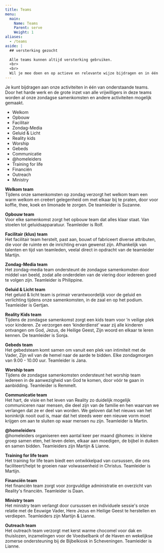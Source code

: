 ```yaml
---
title: Teams
menu:
  main:
    Name: Teams
    Parent: serve
    Weight: 1
aliases:
  - /teams
aside: |
  ## versterking gezocht
  
  Alle teams kunnen altijd versterking gebruiken.
  <br>
  <br>
  Wil je mee doen en op actieve en relevante wijze bijdragen en in één van de teams, laat het persoonlijk weten aan de teamleider of neem contact op via [contact@realityscheveningen.nl](mailto:contact@realityscheveningen.nl).
---
```


Je kunt bijdragen aan onze activiteiten in één van onderstaande teams. Door het harde werk en de grote inzet van alle vrijwilligers in deze teams worden al onze zondagse samenkomsten en andere activiteiten mogelijk gemaakt.

* Welkom
* Opbouw
* Facilitair
* Zondag-Media
* Geluid & Licht
* Reality kids
* Worship
* Gebeds
* Communicatie
* @homeleiders
* Training for life
* Financiën
* Outreach
* Ministry

**Welkom team**  
Tijdens onze samenkomsten op zondag verzorgt het welkom team een warm welkom en creëert gelegenheid om met elkaar bij te praten, door voor koffie, thee, koek en limonade te zorgen. De teamleider is Suzanne.

**Opbouw team**  
Voor elke samenkomst zorgt het opbouw team dat alles klaar staat. Van stoelen tot geluidsapparatuur. Teamleider is Rolf.

**Facilitair (klus) team**  
Het facilitair team herstelt, past aan, bouwt of fabriceert diverse attributen, die voor de ruimte en de inrichting ervan gewenst zijn. Afhankelijk van talenten en tijd van teamleden, veelal direct in opdracht van de teamleider Martijn.

**Zondag-Media team**  
Het zondag-media team ondersteunt de zondagse samenkomsten door middel van beeld, zodat alle onderdelen van de viering door iedereen goed te volgen zijn. Teamleider is Philippine.

**Geluid & Licht team**  
Het geluid & licht team is primair verantwoordelijk voor de geluid en verlichting tijdens onze samenkomsten, in de zaal en op het podium. Teamleider is Gertjan.

**Reality Kids team**  
Tijdens de zondagse samenkomst zorgt een kids team voor ‘n veilige plek voor kinderen. Ze verzorgen een ‘kinderdienst’ waar zij alle kinderen ontvangen om God, Jezus, de Heilige Geest, Zijn woord en elkaar te leren kennen. De teamleider is Sonja.

**Gebeds team**  
Het gebedsteam komt samen om vanuit een plek van intimiteit met de Vader, Zijn wil van de hemel naar de aarde te bidden. Elke zondagmorgen van 9.00 - 10.00 uur. Teamleider is Jana.

**Worship team**  
Tijdens de zondagse samenkomsten ondersteunt het worship team iedereen in de aanwezigheid van God te komen, door vóór te gaan in aanbidding. Teamleider is Remmelt.

**Communicatie team**  
Het hart, de visie en het leven van Reality zo duidelijk mogelijk communiceren naar mensen, die deel zijn van de familie en hen waarvan we verlangen dat ze er deel van worden. We geloven dat het nieuws van het koninkrijk nooit oud is, maar dat het steeds weer een nieuwe vorm moet krijgen om aan te sluiten op waar mensen nu zijn. Teamleider is Martin.

**@homeleiders**  
@homeleiders organiseren een aantal keer per maand @homes: in kleine groep samen eten, het leven delen, elkaar aan moedigen, de bijbel in duiken en samen bidden. Teamleiders zijn Martijn & Lianne.

**Training for life team**  
Het training for life team biedt een ontwikkelpad van cursussen, die ons faciliteert/helpt te groeien naar volwassenheid in Christus. Teamleider is Martijn.

**Financiën team**  
Het financiën team zorgt voor zorgvuldige administratie en overzicht van Reality's financiën. Teamleider is Daan.

**Ministry team**  
Het ministry team verlangt door cursussen en individuele sessie's onze relatie met de Eeuwige Vader, Here Jezus en Heilige Geest te herstellen en verdiepen. Teamleiders zijn Martijn & Lianne.

**Outreach team**  
Het outreach team verzorgt met kerst warme chocomel voor dak en thuislozen, inzamelingen voor de Voedselbank of de Haven en wekelijkse zomerse ondersteuning bij de Bijbelkiosk in Scheveningen. Teamleider is Lianne.

